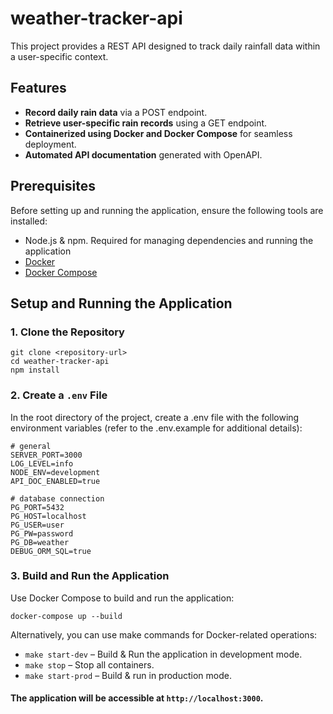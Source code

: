 # weather-tracker-api

This project provides a REST API designed to track daily rainfall data within a user-specific context.

## Features
- **Record daily rain data** via a POST endpoint.
- **Retrieve user-specific rain records** using a GET endpoint.
- **Containerized using Docker and Docker Compose** for seamless deployment.
- **Automated API documentation** generated with OpenAPI.

## Prerequisites
Before setting up and running the application, ensure the following tools are installed:
- Node.js & npm. Required for managing dependencies and running the application
- [Docker](https://www.docker.com/)
- [Docker Compose](https://docs.docker.com/compose/)

## Setup and Running the Application

### 1. Clone the Repository
```
git clone <repository-url>
cd weather-tracker-api
npm install
```

### 2. Create a `.env` File
In the root directory of the project, create a .env file with the following environment variables (refer to the .env.example for additional details):
```env
# general
SERVER_PORT=3000
LOG_LEVEL=info
NODE_ENV=development
API_DOC_ENABLED=true

# database connection
PG_PORT=5432
PG_HOST=localhost
PG_USER=user
PG_PW=password
PG_DB=weather
DEBUG_ORM_SQL=true
```

### 3. Build and Run the Application
Use Docker Compose to build and run the application:
```
docker-compose up --build
```
Alternatively, you can use make commands for Docker-related operations:

* `make start-dev` – Build & Run the application in development mode.
* `make stop` – Stop all containers.
* `make start-prod` – Build & run in production mode.

#### The application will be accessible at `http://localhost:3000`. 
